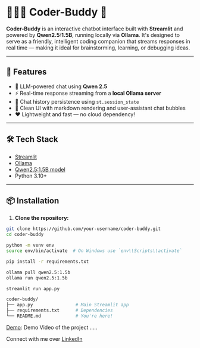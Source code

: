 # 👨🏻‍💻 Coder-Buddy 🤖

**Coder-Buddy** is an interactive chatbot interface built with **Streamlit** and powered by **Qwen2.5:1.5B**, running locally via **Ollama**. It's designed to serve as a friendly, intelligent coding companion that streams responses in real time — making it ideal for brainstorming, learning, or debugging ideas.

---

## 🚀 Features

- 🧠 LLM-powered chat using **Qwen 2.5**
- ⚡ Real-time response streaming from a **local Ollama server**
- 📜 Chat history persistence using `st.session_state`
- 🧼 Clean UI with markdown rendering and user-assistant chat bubbles
- ❤️ Lightweight and fast — no cloud dependency!

---

## 🛠️ Tech Stack

- [Streamlit](https://streamlit.io/)
- [Ollama](https://ollama.com/)
- [Qwen2.5:1.5B model](https://huggingface.co/Qwen)
- Python 3.10+

---

## 📦 Installation

1. **Clone the repository:**

```bash
git clone https://github.com/your-username/coder-buddy.git
cd coder-buddy

python -m venv env
source env/bin/activate  # On Windows use `env\\Scripts\\activate`

pip install -r requirements.txt

ollama pull qwen2.5:1.5b
ollama run qwen2.5:1.5b

streamlit run app.py

coder-buddy/
├── app.py                # Main Streamlit app
├── requirements.txt      # Dependencies
└── README.md             # You're here!

```
[Demo](https://youtu.be/omMegjMm7bw): Demo Video of the project .....

Connect with me over [LinkedIn](www.linkedin.com/in/snehal-python)
